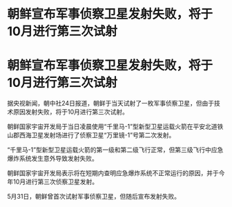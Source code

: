 # 朝鲜宣布军事侦察卫星发射失败，将于10月进行第三次试射

# 朝鲜宣布军事侦察卫星发射失败，将于10月进行第三次试射

据央视新闻，朝中社24日报道，朝鲜于当天试射了一枚军事侦察卫星，但由于技术原因发射失败，将于10月进行第三次试射。

朝鲜国家宇宙开发局于当日凌晨使用“千里马-1”型新型卫星运载火箭在平安北道铁山郡西海卫星发射场进行了侦察卫星“万里镜-1”号第二次发射。

“千里马-1”型新型卫星运载火箭的第一级和第二级飞行正常，但第三级飞行中应急爆炸系统发生意外导致发射失败。

朝鲜国家宇宙开发局表示将在短期内查明应急爆炸系统不正常运行的原因，并于今年10月进行第三次侦察卫星发射。

5月31日，朝鲜曾首次试射军事侦察卫星，但随后宣布发射失败。

